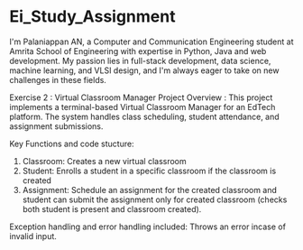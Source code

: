 # Ei_Study_Assignment

I'm Palaniappan AN, a Computer and Communication Engineering student at Amrita School of Engineering with expertise in Python, Java and web development. My passion lies in full-stack development, data science, machine learning, and VLSI design, and I'm always eager to take on new challenges in these fields.

Exercise 2 : 
Virtual Classroom Manager 
Project Overview :
This project implements a terminal-based Virtual Classroom Manager for an EdTech platform. The system handles class scheduling, student attendance, and assignment submissions.

Key Functions and code stucture:
1. Classroom: Creates a new virtual classroom
2. Student: Enrolls a student in a specific classroom if the classroom is created
3. Assignment: Schedule an assignment for the created classroom and student can submit the assignment only for created classroom (checks both student is present and classroom created).

Exception handling and error handling included: Throws an error incase of invalid input.
